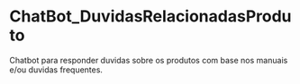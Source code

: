 # ChatBot_DuvidasRelacionadasProduto
Chatbot para responder duvidas sobre os produtos com base nos manuais e/ou duvidas frequentes.
